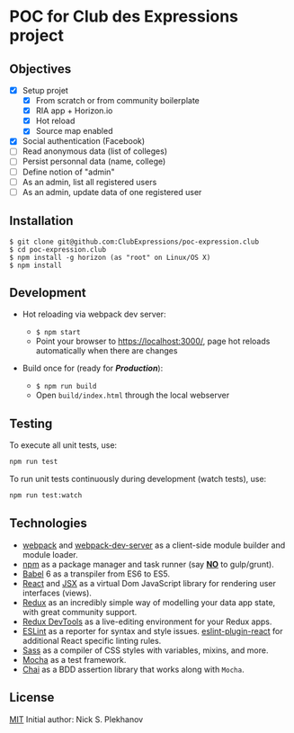 # POC for Club des Expressions project

## Objectives

- [x] Setup projet
  - [x] From scratch or from community boilerplate
  - [x] RIA app + Horizon.io
  - [x] Hot reload
  - [x] Source map enabled
- [x] Social authentication (Facebook)
- [ ] Read anonymous data (list of colleges)
- [ ] Persist personnal data (name, college)
- [ ] Define notion of "admin"
- [ ] As an admin, list all registered users
- [ ] As an admin, update data of one registered user

## Installation

```
$ git clone git@github.com:ClubExpressions/poc-expression.club
$ cd poc-expression.club
$ npm install -g horizon (as "root" on Linux/OS X)
$ npm install
```

## Development

* Hot reloading via webpack dev server:
  * `$ npm start`
  * Point your browser to [https://localhost:3000/](https://localhost:3000/), page hot reloads automatically when there are changes

* Build once for (ready for ***Production***):
  * `$ npm run build`
  * Open `build/index.html` through the local webserver

## Testing

To execute all unit tests, use:

```sh
npm run test
```

To run unit tests continuously during development (watch tests), use:

```sh
npm run test:watch
```

## Technologies

- [webpack](http://webpack.github.io/) and [webpack-dev-server](https://webpack.github.io/docs/webpack-dev-server.html) as a client-side module builder and module loader.
- [npm](https://www.npmjs.com/) as a package manager and task runner (say [**NO**](http://blog.keithcirkel.co.uk/why-we-should-stop-using-grunt/) to gulp/grunt).
- [Babel](http://babeljs.io/) 6 as a transpiler from ES6 to ES5.
- [React](https://facebook.github.io/react/) and [JSX](https://facebook.github.io/jsx/) as a virtual Dom JavaScript library for rendering user interfaces (views).
- [Redux](http://redux.js.org/) as an incredibly simple way of modelling your data app state, with great community support.
- [Redux DevTools](https://github.com/gaearon/redux-devtools) as a live-editing environment for your Redux apps.
- [ESLint](http://eslint.org/) as a reporter for syntax and style issues. [eslint-plugin-react](https://github.com/yannickcr/eslint-plugin-react) for additional React specific linting rules.
- [Sass](http://sass-lang.com/) as a compiler of CSS styles with variables, mixins, and more.
- [Mocha](https://mochajs.org/) as a test framework.
- [Chai](http://chaijs.com/) as a BDD assertion library that works along with `Mocha`.


## License

[MIT](http://opensource.org/licenses/MIT)
Initial author: Nick S. Plekhanov
